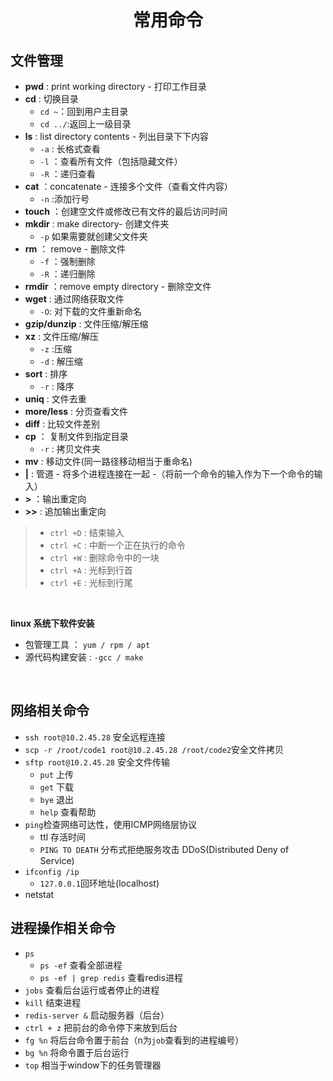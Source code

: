 # <center>常用命令

## 文件管理
- **pwd** : print working directory - 打印工作目录
- **cd** : 切换目录
  - `cd ~`：回到用户主目录
  - `cd ../`:返回上一级目录
- **ls** : list directory contents - 列出目录下下内容
  - `-a` : 长格式查看 
  - `-l` ：查看所有文件（包括隐藏文件）
  - `-R` ：递归查看
- **cat** ：concatenate - 连接多个文件（查看文件内容）
    - `-n` :添加行号
- **touch** ：创建空文件或修改已有文件的最后访问时间
- **mkdir** : make directory-  创建文件夹
  - `-p` 如果需要就创建父文件夹
- **rm** ： remove - 删除文件
  - `-f` ：强制删除
  - `-R` ：递归删除
- **rmdir** ：remove empty directory - 删除空文件
- **wget** : 通过网络获取文件
  - `-O`: 对下载的文件重新命名
- **gzip/dunzip** : 文件压缩/解压缩
- **xz** : 文件压缩/解压
  - `-z` :压缩
  - `-d` : 解压缩
- **sort** : 排序
  - `-r` : 降序
- **uniq** : 文件去重
- **more/less** : 分页查看文件
- **diff** : 比较文件差别
- **cp** ： 复制文件到指定目录
   - `-r` : 拷贝文件夹
- **mv** : 移动文件(同一路径移动相当于重命名)
- **|** : 管道 - 将多个进程连接在一起 -（将前一个命令的输入作为下一个命令的输入）
- **>** ：输出重定向 
- **>>** : 追加输出重定向
  
> - `ctrl +D` : 结束输入
> - `ctrl +C` : 中断一个正在执行的命令
> - `ctrl +W` : 删除命令中的一块
>-  `ctrl +A` : 光标到行首
>-  `ctrl +E` : 光标到行尾

<br>

**linux 系统下软件安装**
- 包管理工具 ： `yum / rpm / apt`
- 源代码构建安装 : `-gcc / make` 
  
<br>

## 网络相关命令
- `ssh root@10.2.45.28` 安全远程连接
- `scp -r /root/code1 root@10.2.45.28 /root/code2`安全文件拷贝
- `sftp root@10.2.45.28` 安全文件传输
  - `put` 上传
  - `get` 下载
  - `bye` 退出
  - `help` 查看帮助
- `ping`检查网络可达性，使用ICMP网络层协议
  - ttl 存活时间
  - `PING TO DEATH` 分布式拒绝服务攻击 DDoS(Distributed Deny of Service)
- `ifconfig /ip`
  - `127.0.0.1`回环地址(localhost)
- netstat  
  
## 进程操作相关命令
- `ps`
  - `ps -ef` 查看全部进程
  - `ps -ef | grep redis` 查看redis进程
- `jobs` 查看后台运行或者停止的进程
- `kill` 结束进程
- `redis-server &` 启动服务器（后台）
- `ctrl + z` 把前台的命令停下来放到后台
- `fg %n` 将后台命令置于前台（n为`job`查看到的进程编号）
- `bg %n` 将命令置于后台运行
- `top` 相当于window下的任务管理器
